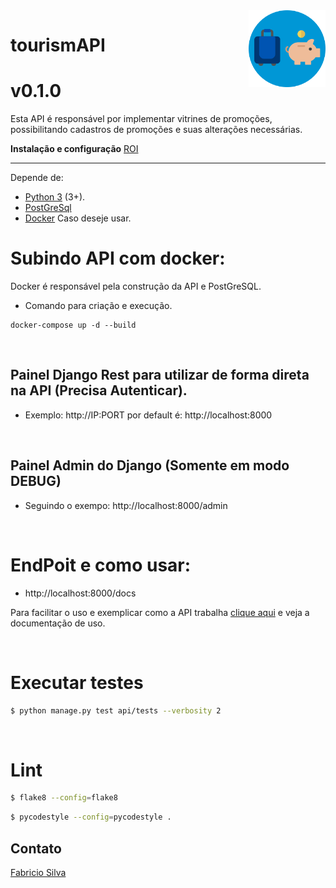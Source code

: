 <img src="docs/tourism.png" width="123px" alt="verifica.me" align="right">

# tourismAPI

# v0.1.0

Esta API é responsável por implementar vitrines de promoções, possibilitando cadastros de promoções e suas alterações necessárias.

**Instalação e configuração** [ROI](https://github.com/fabricioadenir/tourismAPI/blob/master/ROI.md)

***
Depende de:
* [Python 3](https://www.python.org/downloads/) (3+).
* [PostGreSql](https://www.postgresql.org/download/windows/)
* [Docker](https://hub.docker.com/editions/community/docker-ce-desktop-windows) Caso deseje usar.

# Subindo API com docker:
Docker é responsável pela construção da API e PostGreSQL.

* Comando para criação e execução.
```
docker-compose up -d --build
```
&nbsp;
## Painel Django Rest para utilizar de forma direta na API (Precisa Autenticar).

* Exemplo: http://IP:PORT por default é: http://localhost:8000

&nbsp;
## Painel Admin do Django (Somente em modo DEBUG)

* Seguindo o exempo: http://localhost:8000/admin

&nbsp;

# EndPoit e como usar:

* http://localhost:8000/docs

Para facilitar o uso e exemplicar como a API trabalha [clique aqui](https://fabricioadenir.github.io/tourismAPI/) e veja a documentação de uso.

&nbsp;
# Executar testes
```sh
$ python manage.py test api/tests --verbosity 2
```

&nbsp;

# Lint
```sh
$ flake8 --config=flake8
```
```sh
$ pycodestyle --config=pycodestyle .
```

## Contato


[Fabricio Silva](mailto:fabricioadenir@gmail.com)